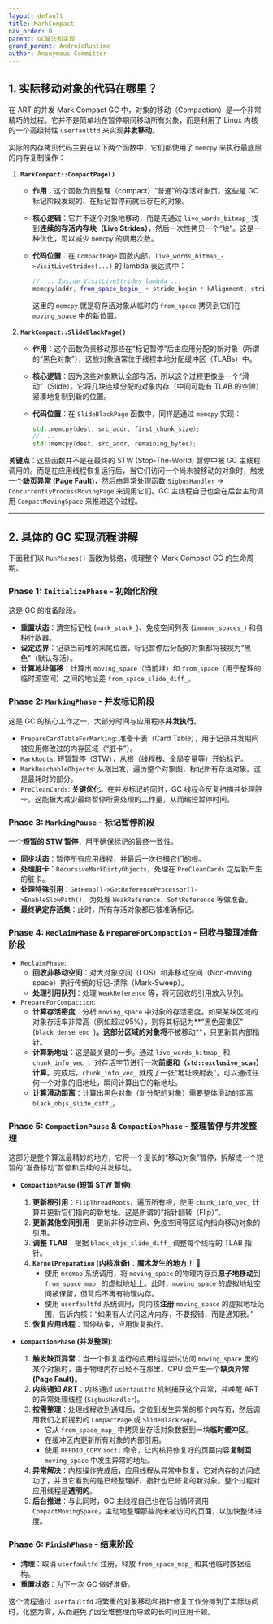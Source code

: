 ```yaml
---
layout: default
title: MarkCompact
nav_order: 0
parent: GC算法和实现
grand_parent: AndroidRuntime
author: Anonymous Committer
---
```



## 1. 实际移动对象的代码在哪里？

在 ART 的并发 Mark Compact GC 中，对象的移动（Compaction）是一个非常精巧的过程。它并不是简单地在暂停期间移动所有对象，而是利用了 Linux 内核的一个高级特性 `userfaultfd` 来实现**并发移动**。

实际的内存拷贝代码主要在以下两个函数中，它们都使用了 `memcpy` 来执行最底层的内存复制操作：

1. **`MarkCompact::CompactPage()`**

      * **作用**：这个函数负责整理（compact）“普通”的存活对象页。这些是 GC 标记阶段发现的、在标记暂停前就已存在的对象。
      * **核心逻辑**：它并不逐个对象地移动，而是先通过 `live_words_bitmap_` 找到**连续的存活内存块（Live Strides）**，然后一次性拷贝一个“块”。这是一种优化，可以减少 `memcpy` 的调用次数。
      * **代码位置**：在 `CompactPage` 函数内部，`live_words_bitmap_->VisitLiveStrides(...)` 的 lambda 表达式中：

        ```cpp
        // ... Inside VisitLiveStrides lambda ...
        memcpy(addr, from_space_begin_ + stride_begin * kAlignment, stride_in_bytes);
        ```

        这里的 `memcpy` 就是将存活对象从临时的 `from_space` 拷贝到它们在 `moving_space` 中的新位置。

2. **`MarkCompact::SlideBlackPage()`**

      * **作用**：这个函数负责移动那些在“标记暂停”后由应用分配的新对象（所谓的“黑色对象”），这些对象通常位于线程本地分配缓冲区（TLABs）中。
      * **核心逻辑**：因为这些对象默认全部存活，所以这个过程更像是一个“滑动”（Slide）。它将几块连续分配的对象内存（中间可能有 TLAB 的空隙）紧凑地复制到新的位置。
      * **代码位置**：在 `SlideBlackPage` 函数中，同样是通过 `memcpy` 实现：

        ```cpp
        std::memcpy(dest, src_addr, first_chunk_size);
        // ...
        std::memcpy(dest, src_addr, remaining_bytes);
        ```

**关键点**：这些函数并不是在最终的 STW (Stop-The-World) 暂停中被 GC 主线程调用的。而是在应用线程恢复运行后，当它们访问一个尚未被移动的对象时，触发一个**缺页异常 (Page Fault)**，然后由异常处理函数 `SigbusHandler` -\> `ConcurrentlyProcessMovingPage` 来调用它们。GC 主线程自己也会在后台主动调用 `CompactMovingSpace` 来推进这个过程。

---

## 2. 具体的 GC 实现流程讲解

下面我们以 `RunPhases()` 函数为脉络，梳理整个 Mark Compact GC 的生命周期。

### Phase 1: `InitializePhase` - 初始化阶段

这是 GC 的准备阶段。

* **重置状态**：清空标记栈 (`mark_stack_`)、免疫空间列表 (`immune_spaces_`) 和各种计数器。
* **设定边界**：记录当前堆的末尾位置，标记暂停后分配的对象都将被视为“黑色”（默认存活）。
* **计算地址偏移**：计算出 `moving_space`（当前堆）和 `from_space`（用于整理的临时源空间）之间的地址差 `from_space_slide_diff_`。

### Phase 2: `MarkingPhase` - 并发标记阶段

这是 GC 的核心工作之一，大部分时间与应用程序**并发执行**。

* `PrepareCardTableForMarking`: 准备卡表（Card Table），用于记录并发期间被应用修改过的内存区域（“脏卡”）。
* `MarkRoots`: 短暂暂停（STW），从根（线程栈、全局变量等）开始标记。
* `MarkReachableObjects`: 从根出发，遍历整个对象图，标记所有存活对象。这是最耗时的部分。
* `PreCleanCards`: **关键优化**。在并发标记的同时，GC 线程会反复扫描并处理脏卡，这能极大减少最终暂停所需处理的工作量，从而缩短暂停时间。

### Phase 3: `MarkingPause` - 标记暂停阶段

一个**短暂的 STW 暂停**，用于确保标记的最终一致性。

* **同步状态**：暂停所有应用线程，并最后一次扫描它们的根。
* **处理脏卡**：`RecursiveMarkDirtyObjects`，处理在 `PreCleanCards` 之后新产生的脏卡。
* **处理特殊引用**：`GetHeap()->GetReferenceProcessor()->EnableSlowPath()`，为处理 `WeakReference`、`SoftReference` 等做准备。
* **最终确定存活集**：此时，所有存活对象都已被准确标记。

### Phase 4: `ReclaimPhase` & `PrepareForCompaction` - 回收与整理准备阶段

* `ReclaimPhase`:
  * **回收非移动空间**：对大对象空间（LOS）和非移动空间（Non-moving space）执行传统的标记-清除（Mark-Sweep）。
  * **处理引用队列**：处理 `WeakReference` 等，将可回收的引用放入队列。
* `PrepareForCompaction`:
  * **计算存活密度**：分析 `moving_space` 中对象的存活密度。如果某块区域的对象存活率非常高（例如超过95%），则将其标记为\*\*“黑色密集区” (`black_dense_end_`)**。这部分区域的对象将**不被移动\*\*，只更新其内部指针。
  * **计算新地址**：这是最关键的一步。通过 `live_words_bitmap_` 和 `chunk_info_vec_`，对存活字节进行一次**前缀和（`std::exclusive_scan`）计算**。完成后，`chunk_info_vec_` 就成了一张“地址映射表”，可以通过任何一个对象的旧地址，瞬间计算出它的新地址。
  * **计算滑动距离**：计算出黑色对象（新分配的对象）需要整体滑动的距离 `black_objs_slide_diff_`。

### Phase 5: `CompactionPause` & `CompactionPhase` - 整理暂停与并发整理

这部分是整个算法最精妙的地方，它将一个漫长的“移动对象”暂停，拆解成一个短暂的“准备移动”暂停和后续的并发移动。

* **`CompactionPause` (短暂 STW 暂停)**:

    1. **更新根引用**：`FlipThreadRoots`，遍历所有根，使用 `chunk_info_vec_` 计算并更新它们指向的新地址。这是所谓的“指针翻转（Flip）”。
    2. **更新其他空间引用**：更新非移动空间、免疫空间等区域内指向移动对象的引用。
    3. **调整 TLAB**：根据 `black_objs_slide_diff_` 调整每个线程的 TLAB 指针。
    4. **`KernelPreparation` (内核准备)**：**魔术发生的地方！** 🎩
          * 使用 `mremap` 系统调用，将 `moving_space` 的物理内存页**原子地移动**到 `from_space_map_` 的虚拟地址上。此时，`moving_space` 的虚拟地址空间被保留，但背后不再有物理内存。
          * 使用 `userfaultfd` 系统调用，向内核**注册** `moving_space` 的虚拟地址范围，告诉内核：“如果有人访问这片内存，不要报错，而是通知我。”
    5. **恢复应用线程**：暂停结束，应用恢复执行。

* **`CompactionPhase` (并发整理)**:

    1. **触发缺页异常**：当一个恢复运行的应用线程尝试访问 `moving_space` 里的某个对象时，由于物理内存已经不在那里，CPU 会产生一个**缺页异常 (Page Fault)**。
    2. **内核通知 ART**：内核通过 `userfaultfd` 机制捕获这个异常，并唤醒 ART 的异常处理线程 (`SigbusHandler`)。
    3. **按需整理**：处理线程收到通知后，定位到发生异常的那个内存页，然后调用我们之前提到的 `CompactPage` 或 `SlideBlackPage`。
          * 它从 `from_space_map_` 中拷贝出存活对象数据到一块**临时缓冲区**。
          * 在缓冲区内更新所有对象的内部引用。
          * 使用 `UFFDIO_COPY` `ioctl` 命令，让内核将修复好的页面内容**复制回** `moving_space` 中发生异常的地址。
    4. **异常解决**：内核操作完成后，应用线程从异常中恢复，它对内存的访问成功了，并且它看到的是已经整理好、指针也已修复的新对象。整个过程对应用线程是**透明的**。
    5. **后台推进**：与此同时，GC 主线程自己也在后台循环调用 `CompactMovingSpace`，主动地整理那些尚未被访问的页面，以加快整体进度。

### Phase 6: `FinishPhase` - 结束阶段

* **清理**：取消 `userfaultfd` 注册，释放 `from_space_map_` 和其他临时数据结构。
* **重置状态**：为下一次 GC 做好准备。

这个流程通过 `userfaultfd` 将繁重的对象移动和指针修复工作分摊到了实际访问时，化整为零，从而避免了因全堆整理而导致的长时间应用卡顿。
